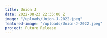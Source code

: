 ```yaml
---
title: Union J
date: 2022-08-23 22:35:00 Z
image: "/uploads/Union-J-2022.jpeg"
featured-image: "/uploads/Union-J-2022.jpeg"
project: Future Release
---
```


